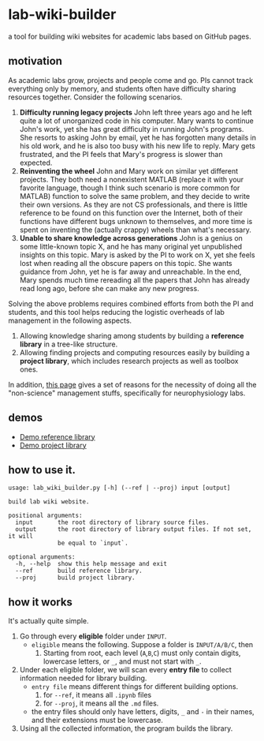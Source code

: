# lab-wiki-builder
a tool for building wiki websites for academic labs based on GitHub pages.

## motivation

As academic labs grow, projects and people come and go. PIs cannot track everything only by memory,
and students often have difficulty sharing resources together. Consider the following scenarios.

1. **Difficulty running legacy projects** John left three years ago and he left quite a lot of unorganized code in
   his computer. Mary wants to continue John's work, yet she has great difficulty in running John's programs.
   She resorts to asking John by email, yet he has forgotten many details in his old work,
   and he is also too busy with his new life to reply. Mary gets frustrated, and the PI feels that Mary's progress is
   slower than expected.
2. **Reinventing the wheel** John and Mary work on similar yet different projects. They both need a nonexistent MATLAB
   (replace it with your favorite language, though I think such scenario is more common for MATLAB) function to solve
   the same problem, and they decide to write their own versions. As they are not CS professionals, and there is little
   reference to be found on this function over the Internet,
   both of their functions have different bugs unknown to themselves, and more
   time is spent on inventing the (actually crappy) wheels than what's necessary.
3. **Unable to share knowledge across generations** John is a genius on some little-known topic X,
   and he has many original yet unpublished insights on this topic.
   Mary is asked by the PI to work on X, yet she feels lost when reading all the obscure papers on this topic.
   She wants guidance from John, yet he is far away and unreachable. In the end, Mary spends much time rereading all the
   papers that John has already read long ago, before she can make any new progress.

Solving the above problems requires combined efforts from both the PI and students, and this tool helps reducing the
logistic overheads of lab management in the following aspects.

1. Allowing knowledge sharing among students by building a **reference library** in a tree-like structure.
2. Allowing finding projects and computing resources easily by building a **project library**,
   which includes research projects as well as toolbox ones.
  
In addition, [this page](https://rrcns.readthedocs.io) gives a set of reasons
for the necessity of doing all the "non-science" management stuffs, specifically for neurophysiology labs.

## demos

* [Demo reference library](https://leelabcnbc.github.io/lab-wiki-builder/demo_ref/)
* [Demo project library](https://leelabcnbc.github.io/lab-wiki-builder/demo_proj/)

## how to use it.

~~~
usage: lab_wiki_builder.py [-h] (--ref | --proj) input [output]

build lab wiki website.

positional arguments:
  input       the root directory of library source files.
  output      the root directory of library output files. If not set, it will
              be equal to `input`.

optional arguments:
  -h, --help  show this help message and exit
  --ref       build reference library.
  --proj      build project library.
~~~

## how it works

It's actually quite simple.

1. Go through every **eligible** folder under `INPUT`.
    * `eligible` means the following. Suppose a folder is `INPUT/A/B/C`, then
       1. Starting from root, each level (`A`,`B`,`C`) must only contain digits,
          lowercase letters, or `_`, and must not start with `_`.
2. Under each eligible folder, we will scan every **entry file** to collect information needed for library building.
    * `entry file` means different things for different building options.
       1. for `--ref`, it means all `.ipynb` files
       2. for `--proj`, it means all the `.md` files.
    * the entry files should only have letters, digits, `_` and `-` in their names,
      and their extensions must be lowercase.
3. Using all the collected information, the program builds the library.

